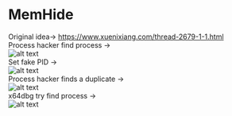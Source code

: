 # MemHide
Original idea-> https://www.xuenixiang.com/thread-2679-1-1.html  
Process hacker find process ->  
![alt text](https://github.com/LazyAhora/MemHide/blob/main/PH%20find%20process.png)  
Set fake PID ->  
![alt text](https://github.com/LazyAhora/MemHide/blob/main/Set%20fake%20pid.png)  
Process hacker finds a duplicate ->  
![alt text](https://github.com/LazyAhora/MemHide/blob/main/PH%20res.png)  
x64dbg try find process ->  
![alt text](https://github.com/LazyAhora/MemHide/blob/main/x64dbg%20funny.png)  
